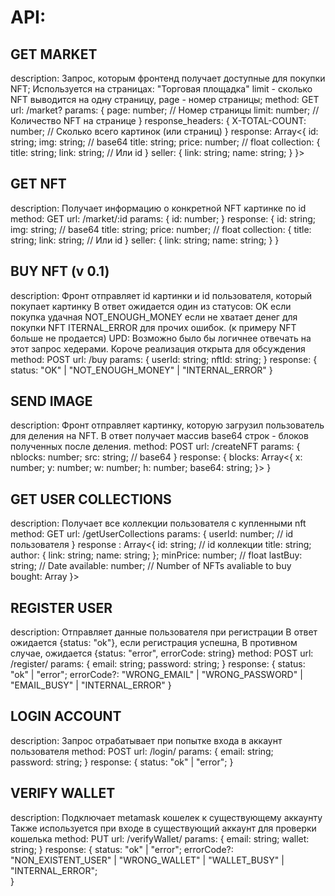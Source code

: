 # API:

## GET MARKET
description: 
  Запрос, которым фронтенд получает доступные для покупки NFT; 
  Используется на страницах: "Торговая площадка"
  limit - сколько NFT выводится на одну страницу, page - номер страницы; 
method: GET
url: /market?
params: {
  page: number; // Номер страницы
  limit: number; // Количество NFT на странице
}
response_headers: {
  X-TOTAL-COUNT: number; // Сколько всего картинок (или страниц)
}
response: Array<{
  id: string;
  img: string; // base64
  title: string;
  price: number; // float
  collection: {
    title: string;
    link: string; // Или id
  }
  seller: {
    link: string;
    name: string;
  }
}>

## GET NFT
description: 
  Получает информацию о конкретной NFT картинке по id
method: GET
url: /market/:id
params: {
  id: number;
}
response: {
  id: string;
  img: string; // base64
  title: string;
  price: number; // float
  collection: {
    title: string;
    link: string; // Или id
  }
  seller: {
    link: string;
    name: string;
  }
}

## BUY NFT (v 0.1)
description:
  Фронт отправляет id картинки и id пользователя, который покупает картинку
  В ответ ожидается один из статусов: 
    OK если покупка удачная
    NOT_ENOUGH_MONEY если не хватает денег для покупки NFT
    ITERNAL_ERROR для прочих ошибок. (к примеру NFT больше не продается)
  UPD: Возможно было бы логичнее отвечать на этот запрос хедерами. 
    Короче реализация открыта для обсуждения 
method: POST
url: /buy
params: {
  userId: string;
  nftId: string;
}
response: {
  status: "OK" | "NOT_ENOUGH_MONEY" | "INTERNAL_ERROR"
}

## SEND IMAGE
description: 
  Фронт отправляет картинку, которую загрузил пользователь для деления на NFT. 
  В ответ получает массив base64 строк - блоков полученных после деления.
method: POST
url: /createNFT
params: {
  nblocks: number;
  src: string; // base64
}
response: {
  blocks: Array<{
    x: number;
    y: number;
    w: number;
    h: number;
    base64: string;
  }>
}

## GET USER COLLECTIONS
description: 
  Получает все коллекции пользователя с купленными nft
method: GET
url: /getUserCollections
params: {
  userId: number; // id пользователя
}
response : Array<{
  id: string; // id коллекции
  title: string;
  author: {
    link: string;
    name: string;
  };
  minPrice: number; // float
  lastBuy: string; // Date
  available: number; // Number of NFTs avaliable to buy
  bought: Array<NFT>
}>

## REGISTER USER
description: 
  Отправляет данные пользователя при регистрации
  В ответ ожидается {status: "ok"}, если регистрация успешна, 
  В противном случае, ожидается {status: "error", errorCode: string}
method: POST
url: /register/
params: {
  email: string;
  password: string;
}
response: {
  status: "ok" | "error";
  errorCode?: "WRONG_EMAIL" | "WRONG_PASSWORD" | "EMAIL_BUSY" | "INTERNAL_ERROR"
}

## LOGIN ACCOUNT
description: 
  Запрос отрабатывает при попытке входа в аккаунт пользователя
method: POST
url: /login/
params: {
  email: string;  
  password: string;
}
response: {
  status: "ok" | "error";
}

## VERIFY WALLET
description: 
  Подключает metamask кошелек к существующему аккаунту
  Также используется при входе в существующий аккаунт для проверки кошелька	
method: PUT
url: /verifyWallet/
params: {
  email: string;
  wallet: string;
}
response: {
  status: "ok" | "error";
  errorCode?: "NON_EXISTENT_USER" | "WRONG_WALLET" | "WALLET_BUSY" | "INTERNAL_ERROR";  
}